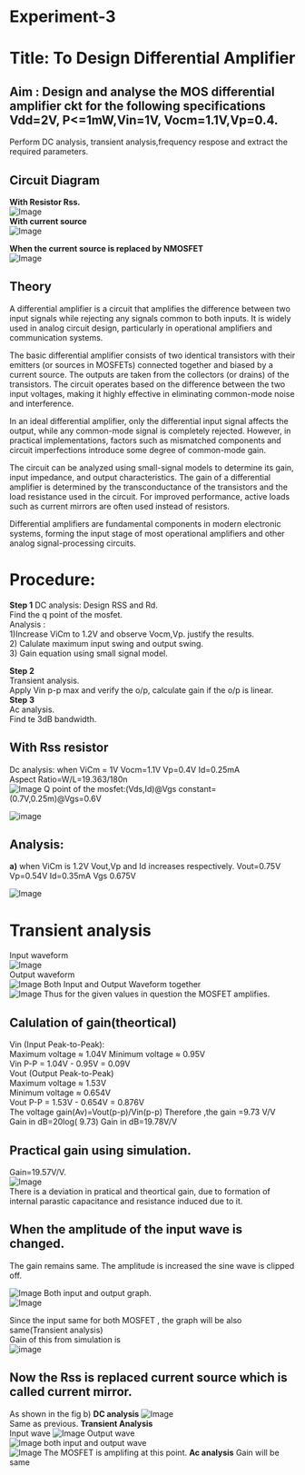 # Experiment-3  
# Title: To Design Differential Amplifier  
## Aim : Design and analyse the MOS differential amplifier ckt for the following specifications Vdd=2V, P<=1mW,Vin=1V, Vocm=1.1V,Vp=0.4.  
Perform DC analysis, transient analysis,frequency respose and extract the required parameters.  
## Circuit Diagram
**With Resistor Rss.**  
![Image](https://github.com/user-attachments/assets/36031ebb-1406-4f04-96cd-192fd445c1f2)  
**With current source**  
![Image](https://github.com/user-attachments/assets/f4708ed9-d9f8-4465-ba04-ee07d79cff9e)  

**When the current source is replaced by NMOSFET**  
![Image](https://github.com/user-attachments/assets/2a208a29-d99b-42bb-8d9a-e49d194c0abd)
## Theory
A differential amplifier is a circuit that amplifies the difference between two input signals while rejecting any signals common to both inputs. It is widely used in analog circuit design, particularly in operational amplifiers and communication systems.

The basic differential amplifier consists of two identical transistors with their emitters (or sources in MOSFETs) connected together and biased by a current source. The outputs are taken from the collectors (or drains) of the transistors. The circuit operates based on the difference between the two input voltages, making it highly effective in eliminating common-mode noise and interference.

In an ideal differential amplifier, only the differential input signal affects the output, while any common-mode signal is completely rejected. However, in practical implementations, factors such as mismatched components and circuit imperfections introduce some degree of common-mode gain.

The circuit can be analyzed using small-signal models to determine its gain, input impedance, and output characteristics. The gain of a differential amplifier is determined by the transconductance of the transistors and the load resistance used in the circuit. For improved performance, active loads such as current mirrors are often used instead of resistors.

Differential amplifiers are fundamental components in modern electronic systems, forming the input stage of most operational amplifiers and other analog signal-processing circuits.
# Procedure:   
**Step 1**
DC analysis: Design RSS and Rd.  
Find the q point of the mosfet.    
Analysis :  
1)Increase ViCm to 1.2V and observe Vocm,Vp. justify the results.  
2) Calulate maximum input swing and output swing.  
3) Gain equation using small signal model.  

**Step 2**  
Transient analysis.   
Apply Vin p-p max and verify the o/p, calculate gain if the o/p is linear.  
**Step 3**  
Ac analysis.    
Find te 3dB bandwidth.  
## With Rss resistor
Dc analysis:
when ViCm = 1V
Vocm=1.1V
Vp=0.4V
Id=0.25mA  
Aspect Ratio=W/L=19.363/180n  
![Image](https://github.com/user-attachments/assets/a76109bf-f904-4dba-aabb-cbbbfa041a37)
Q point of the mosfet:(Vds,Id)@Vgs constant=(0.7V,0.25m)@Vgs=0.6V

![image](https://thub.com/user-attachments/assets/ef7ebb49-df71-4195-8d35-65dd2094e162)

## Analysis:
**a)** when ViCm is 1.2V
Vout,Vp and Id increases respectively.
Vout=0.75V
Vp=0.54V
Id=0.35mA
Vgs 0.675V

![Image](https://github.com/user-attachments/assets/fb0d9642-a89d-4298-86f0-d8f66ed2e903)
# Transient analysis
Input waveform  
![Image](https://github.com/user-attachments/assets/88e2c471-56c4-4dae-a794-b94d2a63d52b)  
Output waveform  
![Image](https://github.com/user-attachments/assets/a67b27d1-3268-47b9-b41b-7c151c0f8236)
Both Input and Output Waveform together  
![Image](https://github.com/user-attachments/assets/ab0162d8-d47f-48db-b2b9-0b197cabe643)
Thus for the given values in question the MOSFET amplifies.
## Calulation of gain(theortical)
Vin (Input Peak-to-Peak):  
Maximum voltage ≈ 1.04V
Minimum voltage ≈ 0.95V  
Vin P-P = 1.04V - 0.95V = 0.09V  
Vout (Output Peak-to-Peak)  
Maximum voltage ≈ 1.53V  
Minimum voltage ≈ 0.654V  
Vout P-P = 1.53V - 0.654V = 0.876V  
The voltage gain(Av)=Vout(p-p)/Vin(p-p)
Therefore ,the gain =9.73 V/V  
Gain in dB=20log( 9.73)
Gain in dB=19.78V/V
## Practical gain using simulation.  
Gain=19.57V/V.    
![Image](https://github.com/user-attachments/assets/0303ea29-ddc7-449e-b934-57f83dea5b19)  
There is a deviation in pratical and theortical gain, due to formation of internal parastic capacitance and resistance induced due to it.

## When the amplitude of the input wave is changed.
The gain remains same.
The amplitude is increased the sine wave is clipped off.  

![Image](https://github.com/user-attachments/assets/02cd7552-4270-4c68-8a50-7fd78ab6431e)
Both input and output graph.  
![Image](https://github.com/user-attachments/assets/ae9bd35f-ea0d-4d8d-bf8d-d3c62183ddbf)

Since the input same for both MOSFET , the graph will be also same(Transient analysis)  
Gain of this from simulation is  
![image](https://github.com/user-attachments/assets/e76d9c25-7738-40af-aa46-84f161e7f6bb)
## Now the Rss is replaced current source which is called current mirror.
As shown in the fig  b)
**DC analysis**
![Image](https://github.com/user-attachments/assets/816bcd73-d54e-4065-aebb-1e35f098e5e0)  
Same as previous.
**Transient Analysis**  
Input wave
![Image](https://github.com/user-attachments/assets/a733962e-ccd1-42e5-b77e-47fb5c4d7c23)
Output wave  
![Image](https://github.com/user-attachments/assets/db6eff39-b593-48ef-9578-05ac28579cbc)
both input and output wave  
![Image](https://github.com/user-attachments/assets/749b7102-763e-428d-b648-97a903836f25)
The MOSFET is amplifing at this point.
**Ac analysis**
Gain will be same 












